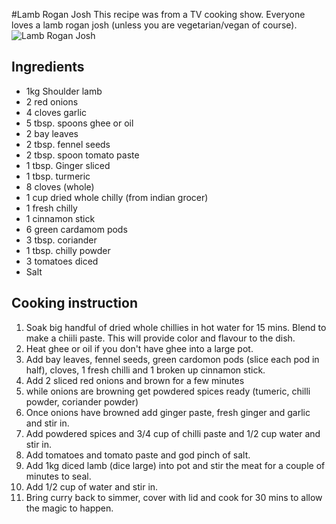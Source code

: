 #Lamb Rogan Josh
This recipe was from a TV cooking show. Everyone loves a lamb rogan josh (unless you are vegetarian/vegan of course).
![Lamb Rogan Josh](images/lamb-rogan-josh.jpg)

## Ingredients
- 1kg Shoulder lamb 
- 2 red onions
- 4 cloves garlic
- 5 tbsp. spoons ghee or oil
- 2 bay leaves
- 2 tbsp. fennel seeds
- 2 tbsp. spoon tomato paste
- 1 tbsp. Ginger sliced
- 1 tbsp. turmeric
- 8 cloves (whole)
- 1 cup dried whole chilly (from indian grocer)
- 1 fresh chilly
- 1 cinnamon stick
- 6 green cardamom pods 
- 3 tbsp. coriander
- 1 tbsp. chilly powder
- 3 tomatoes diced
- Salt

## Cooking instruction
1. Soak big handful of dried whole chillies in hot water for 15 mins.  Blend to make a chiili paste. This will provide color and flavour to the dish.
1. Heat ghee or oil if you don't have ghee into a large pot.
1. Add bay leaves, fennel seeds, green cardomon pods (slice each pod in half), cloves, 1 fresh chilli and 1 broken up cinnamon stick.  
1. Add 2 sliced red onions and brown for a few minutes
1. while onions are browning get powdered spices ready (tumeric, chilli powder, coriander powder)
1. Once onions have browned add ginger paste, fresh ginger and garlic and stir in.
1. Add powdered spices and 3/4 cup of chilli paste and 1/2 cup water and stir in.
1. Add tomatoes and tomato paste and god pinch of salt.
1. Add 1kg diced lamb (dice large) into pot and stir the meat for a couple of minutes to seal.
1. Add 1/2 cup of water and stir in.  
1. Bring curry back to simmer, cover with lid and cook for 30 mins to allow the magic to happen.
